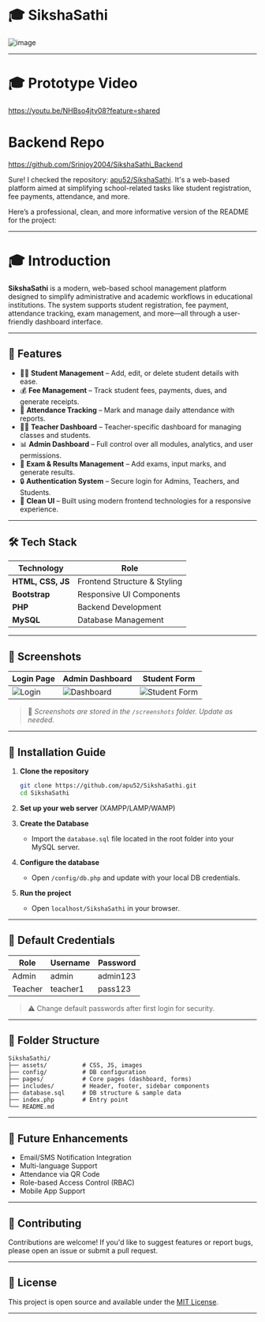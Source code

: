 


# 🎓 SikshaSathi

![image](https://github.com/user-attachments/assets/c903b69d-6dce-4e4c-a9c3-936cb86efabc)


---

# 🎓 Prototype Video 

https://youtu.be/NHBso4jtv08?feature=shared

# Backend Repo 

https://github.com/Srinjoy2004/SikshaSathi_Backend


Sure! I checked the repository: [apu52/SikshaSathi](https://github.com/apu52/SikshaSathi). It's a web-based platform aimed at simplifying school-related tasks like student registration, fee payments, attendance, and more.

Here’s a professional, clean, and more informative version of the README for the project:

---

# 🎓 Introduction

**SikshaSathi** is a modern, web-based school management platform designed to simplify administrative and academic workflows in educational institutions. The system supports student registration, fee payment, attendance tracking, exam management, and more—all through a user-friendly dashboard interface.

---

## 🚀 Features

- 👨‍🎓 **Student Management** – Add, edit, or delete student details with ease.
- 💰 **Fee Management** – Track student fees, payments, dues, and generate receipts.
- 📝 **Attendance Tracking** – Mark and manage daily attendance with reports.
- 🧑‍🏫 **Teacher Dashboard** – Teacher-specific dashboard for managing classes and students.
- 📊 **Admin Dashboard** – Full control over all modules, analytics, and user permissions.
- 📅 **Exam & Results Management** – Add exams, input marks, and generate results.
- 🔒 **Authentication System** – Secure login for Admins, Teachers, and Students.
- 🧹 **Clean UI** – Built using modern frontend technologies for a responsive experience.

---

## 🛠️ Tech Stack

| Technology     | Role                           |
|----------------|--------------------------------|
| **HTML, CSS, JS** | Frontend Structure & Styling |
| **Bootstrap**     | Responsive UI Components     |
| **PHP**           | Backend Development          |
| **MySQL**         | Database Management          |

---

## 📸 Screenshots

| Login Page | Admin Dashboard | Student Form |
|------------|------------------|--------------|
| ![Login](screenshots/login.png) | ![Dashboard](screenshots/admin_dashboard.png) | ![Student Form](screenshots/student_form.png) |

> 📂 _Screenshots are stored in the `/screenshots` folder. Update as needed._

---

## 🧩 Installation Guide

1. **Clone the repository**
   ```bash
   git clone https://github.com/apu52/SikshaSathi.git
   cd SikshaSathi
   ```

2. **Set up your web server** (XAMPP/LAMP/WAMP)

3. **Create the Database**
   - Import the `database.sql` file located in the root folder into your MySQL server.

4. **Configure the database**
   - Open `/config/db.php` and update with your local DB credentials.

5. **Run the project**
   - Open `localhost/SikshaSathi` in your browser.

---

## 🔐 Default Credentials

| Role    | Username | Password |
|---------|----------|----------|
| Admin   | admin    | admin123 |
| Teacher | teacher1 | pass123  |

> ⚠️ Change default passwords after first login for security.

---

## 📌 Folder Structure

```
SikshaSathi/
├── assets/          # CSS, JS, images
├── config/          # DB configuration
├── pages/           # Core pages (dashboard, forms)
├── includes/        # Header, footer, sidebar components
├── database.sql     # DB structure & sample data
├── index.php        # Entry point
└── README.md
```

---

## 🧠 Future Enhancements

- Email/SMS Notification Integration
- Multi-language Support
- Attendance via QR Code
- Role-based Access Control (RBAC)
- Mobile App Support

---

## 🤝 Contributing

Contributions are welcome! If you'd like to suggest features or report bugs, please open an issue or submit a pull request.

---

## 📄 License

This project is open source and available under the [MIT License](LICENSE).

---



